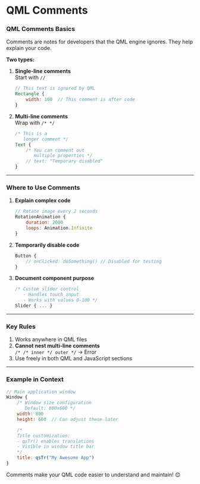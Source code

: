 # QML Comments
### QML Comments Basics
Comments are notes for developers that the QML engine ignores. They help explain your code.

**Two types:**
1. **Single-line comments**  
   Start with `//`  
   ```qml
   // This text is ignored by QML
   Rectangle {
       width: 100  // This comment is after code
   }
   ```

2. **Multi-line comments**  
   Wrap with `/* */`  
   ```qml
   /* This is a
      longer comment */
   Text {
       /* You can comment out
          multiple properties */
       // text: "Temporary disabled"
   }
   ```

---

### Where to Use Comments
1. **Explain complex code**  
   ```qml
   // Rotate image every 2 seconds
   RotationAnimation {
       duration: 2000
       loops: Animation.Infinite
   }
   ```

2. **Temporarily disable code**  
   ```qml
   Button {
       // onClicked: doSomething() // Disabled for testing
   }
   ```

3. **Document component purpose**  
   ```qml
   /* Custom slider control
      - Handles touch input
      - Works with values 0-100 */
   Slider { ... }
   ```

---

### Key Rules
1. Works anywhere in QML files
2. **Cannot nest multi-line comments**  
   `/* /* inner */ outer */` → Error
3. Use freely in both QML and JavaScript sections

---

### Example in Context
```qml
// Main application window
Window {
    /* Window size configuration
       Default: 800x600 */
    width: 800
    height: 600  // Can adjust these later

    /*
    Title customization:
    - qsTr() enables translations
    - Visible in window title bar
    */
    title: qsTr("My Awesome App")
}
```

Comments make your QML code easier to understand and maintain! 😊